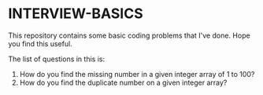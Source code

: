 # INTERVIEW-BASICS
This repository contains some basic coding problems that I've done. Hope you find this useful.


The list of questions in this is:

1. How do you find the missing number in a given integer array of 1 to 100?
2. How do you find the duplicate number on a given integer array?

